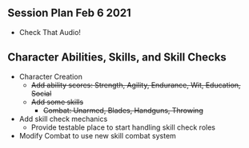 ## Session Plan Feb 6 2021
- Check That Audio!


## Character Abilities, Skills, and Skill Checks
- Character Creation
  - ~~Add ability scores: Strength, Agility, Endurance, Wit, Education, Social~~
  - ~~Add some skills~~
    - ~~Combat: Unarmed, Blades, Handguns, Throwing~~
- Add skill check mechanics
  - Provide testable place to start handling skill check roles
- Modify Combat to use new skill combat system